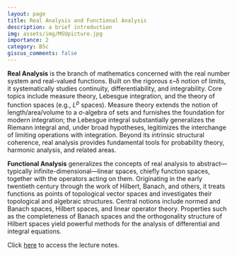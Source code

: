 ```yaml
---
layout: page
title: Real Analysis and Functional Analysis
description: a brief introduction
img: assets/img/MSUpicture.jpg
importance: 2
category: BSc
giscus_comments: false
---
```


**Real Analysis** is the branch of mathematics concerned with the real number system and real-valued functions. Built on the rigorous ε–δ notion of limits, it systematically studies continuity, differentiability, and integrability. Core topics include measure theory, Lebesgue integration, and the theory of function spaces (e.g., $L^p$ spaces). Measure theory extends the notion of length/area/volume to a σ-algebra of sets and furnishes the foundation for modern integration; the Lebesgue integral substantially generalizes the Riemann integral and, under broad hypotheses, legitimizes the interchange of limiting operations with integration. Beyond its intrinsic structural coherence, real analysis provides fundamental tools for probability theory, harmonic analysis, and related areas.

**Functional Analysis** generalizes the concepts of real analysis to abstract—typically infinite-dimensional—linear spaces, chiefly function spaces, together with the operators acting on them. Originating in the early twentieth century through the work of Hilbert, Banach, and others, it treats functions as points of topological vector spaces and investigates their topological and algebraic structures. Central notions include normed and Banach spaces, Hilbert spaces, and linear operator theory. Properties such as the completeness of Banach spaces and the orthogonality structure of Hilbert spaces yield powerful methods for the analysis of differential and integral equations.

Click [here](https://galobelwang.github.io/file/RealFunctionalAnalysis.pdf) to access the lecture notes.
